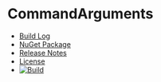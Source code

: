 # CommandArguments
- [Build Log](https://ci.appveyor.com/project/skthomasjr/CommandArguments)
- [NuGet Package](https://www.nuget.org/packages/CommandArguments)
- [Release Notes](https://github.com/skthomasjr/CommandArguments/releases)
- [License](LICENSE.md)
- [![Build](https://ci.appveyor.com/api/projects/status/j13a5lemved0b2mr?svg=true)](https://ci.appveyor.com/project/skthomasjr/commandarguments)
